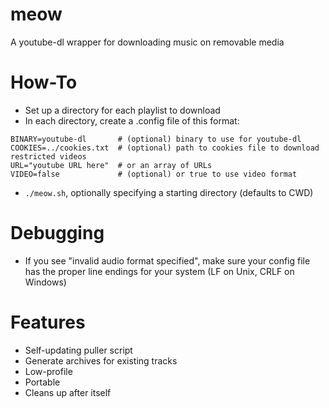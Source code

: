 # meow
A youtube-dl wrapper for downloading music on removable media

# How-To
* Set up a directory for each playlist to download
* In each directory, create a .config file of this format:

```
BINARY=youtube-dl       # (optional) binary to use for youtube-dl
COOKIES=../cookies.txt  # (optional) path to cookies file to download restricted videos
URL="youtube URL here"	# or an array of URLs
VIDEO=false             # (optional) or true to use video format
```

* `./meow.sh`, optionally specifying a starting directory (defaults to CWD)

# Debugging
* If you see "invalid audio format specified", make sure your config file has the proper line endings for your system (LF on Unix, CRLF on Windows)

# Features
- Self-updating puller script
- Generate archives for existing tracks
- Low-profile
- Portable
- Cleans up after itself

